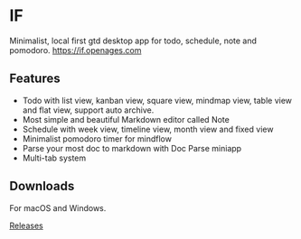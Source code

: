 # IF

Minimalist, local first gtd desktop app for todo, schedule, note and pomodoro. https://if.openages.com

## Features

- Todo with list view, kanban view, square view, mindmap view, table view and flat view, support auto archive.
- Most simple and beautiful Markdown editor called Note
- Schedule with week view, timeline view, month view and fixed view
- Minimalist pomodoro timer for mindflow
- Parse your most doc to markdown with Doc Parse miniapp
- Multi-tab system

## Downloads

For macOS and Windows.

[Releases](https://github.com/openages/if_releases/releases)
